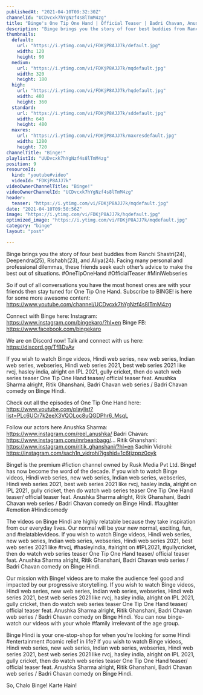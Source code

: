 ```yaml
---
publishedAt: "2021-04-10T09:32:30Z"
channelId: "UCDvcxk7hYgNzf4s8lTmM4zg"
title: "Binge's One Tip One Hand | Official Teaser | Badri Chavan, Anushka Sharma, Ritik & Sachin"
description: "Binge brings you the story of four best buddies from Ranchi Shastri(24), Deependra(25), Rishabh(23), and Aliya(24). Facing many personal and professional dilemmas, these friends seek each other’s advice to make the best out of situations.  #OneTipOneHand #OfficialTeaser #MiniWebseries\n\nSo if out of all conversations you have the most honest ones are with your friends then stay tuned for One Tip One Hand. Subscribe to BINGE! is here for some more awesome content: https://www.youtube.com/channel/UCDvcxk7hYgNzf4s8lTmM4zg\n\nConnect with Binge here:\nInstagram: https://www.instagram.com/bingekaro/?hl=en\nBinge FB: https://www.facebook.com/bingekaro\n\nWe are on Discord now! Talk and connect with us here: https://discord.gg/TfBDvAv\n\nIf you wish to watch Binge videos, Hindi web series, new web series, Indian web series, webseries, Hindi web series 2021, best web series 2021 like rvcj, hasley india, alright on IPL 2021, gully cricket, then do watch web series teaser One Tip One Hand teaser/ official teaser feat. Anushka Sharma alright, Ritik Ghanshani, Badri Chavan web series / Badri Chavan comedy on Binge Hindi. \n\nCheck out all the episodes of One Tip One Hand here: https://www.youtube.com/playlist?list=PLc6UCr7k2eeX3VQOLoc8uQGDPhr6_MsqL\n\nFollow our actors here\nAnushka Sharma: https://www.instagram.com/reel_anushka/\nBadri Chavan: https://www.instagram.com/mrbeanbagg/...\nRitik Ghanshani: https://www.instagram.com/ritik_ghanshani/?hl=en\nSachin Vidrohi:  \nhttps://instagram.com/sach1n_vidrohi?igshid=1c6tjzppz0oyk\n\nBinge! is the premium #fiction channel owned by Rusk Media Pvt Ltd. Binge! has now become the word of the decade. If you wish to watch Binge videos, Hindi web series, new web series, Indian web series, webseries, Hindi web series 2021, best web series 2021 like rvcj, hasley india, alright on IPL 2021, gully cricket, then do watch web series teaser One Tip One Hand teaser/ official teaser feat. Anushka Sharma alright, Ritik Ghanshani, Badri Chavan web series / Badri Chavan comedy on Binge Hindi. #laughter #emotion #Hindicomedy\n\nThe videos on Binge Hindi are highly relatable because they take inspiration from our everyday lives. Our normal will be your new normal, exciting, fun, and #relatablevideos. \nIf you wish to watch Binge videos, Hindi web series, new web series, Indian web series, webseries, Hindi web series 2021, best web series 2021 like #rvcj, #hasleyindia, #alright on #IPL2021, #gullycricket, then do watch web series teaser One Tip One Hand teaser/ official teaser feat. Anushka Sharma alright, Ritik Ghanshani, Badri Chavan web series / Badri Chavan comedy on Binge Hindi. \n\nOur mission with Binge! videos are to make the audience feel good and impacted by our progressive storytelling. If you wish to watch Binge videos, Hindi web series, new web series, Indian web series, webseries, Hindi web series 2021, best web series 2021 like rvcj, hasley india, alright on IPL 2021, gully cricket, then do watch web series teaser One Tip One Hand teaser/ official teaser feat. Anushka Sharma alright, Ritik Ghanshani, Badri Chavan web series / Badri Chavan comedy on Binge Hindi. You can now binge-watch our videos with your whole #family irrelevant of the age group.\n\nBinge Hindi is your one-stop-shop for when you're looking for some Hindi #entertainment #comic relief in life? If you wish to watch Binge videos, Hindi web series, new web series, Indian web series, webseries, Hindi web series 2021, best web series 2021 like rvcj, hasley india, alright on IPL 2021, gully cricket, then do watch web series teaser One Tip One Hand teaser/ official teaser feat. Anushka Sharma alright, Ritik Ghanshani, Badri Chavan web series / Badri Chavan comedy on Binge Hindi. \n\nSo, Chalo Binge! Karte Hain!"
thumbnails:
  default:
    url: "https://i.ytimg.com/vi/FDKjP8AJJ7k/default.jpg"
    width: 120
    height: 90
  medium:
    url: "https://i.ytimg.com/vi/FDKjP8AJJ7k/mqdefault.jpg"
    width: 320
    height: 180
  high:
    url: "https://i.ytimg.com/vi/FDKjP8AJJ7k/hqdefault.jpg"
    width: 480
    height: 360
  standard:
    url: "https://i.ytimg.com/vi/FDKjP8AJJ7k/sddefault.jpg"
    width: 640
    height: 480
  maxres:
    url: "https://i.ytimg.com/vi/FDKjP8AJJ7k/maxresdefault.jpg"
    width: 1280
    height: 720
channelTitle: "Binge!"
playlistId: "UUDvcxk7hYgNzf4s8lTmM4zg"
position: 9
resourceId:
  kind: "youtube#video"
  videoId: "FDKjP8AJJ7k"
videoOwnerChannelTitle: "Binge!"
videoOwnerChannelId: "UCDvcxk7hYgNzf4s8lTmM4zg"
header:
  teaser: "https://i.ytimg.com/vi/FDKjP8AJJ7k/mqdefault.jpg"
date: "2021-04-10T09:50:56Z"
image: "https://i.ytimg.com/vi/FDKjP8AJJ7k/hqdefault.jpg"
optimized_image: "https://i.ytimg.com/vi/FDKjP8AJJ7k/mqdefault.jpg"
category: "binge"
layout: "post"

---
```

Binge brings you the story of four best buddies from Ranchi Shastri(24), Deependra(25), Rishabh(23), and Aliya(24). Facing many personal and professional dilemmas, these friends seek each other’s advice to make the best out of situations.  #OneTipOneHand #OfficialTeaser #MiniWebseries

So if out of all conversations you have the most honest ones are with your friends then stay tuned for One Tip One Hand. Subscribe to BINGE! is here for some more awesome content: https://www.youtube.com/channel/UCDvcxk7hYgNzf4s8lTmM4zg

Connect with Binge here:
Instagram: https://www.instagram.com/bingekaro/?hl=en
Binge FB: https://www.facebook.com/bingekaro

We are on Discord now! Talk and connect with us here: https://discord.gg/TfBDvAv

If you wish to watch Binge videos, Hindi web series, new web series, Indian web series, webseries, Hindi web series 2021, best web series 2021 like rvcj, hasley india, alright on IPL 2021, gully cricket, then do watch web series teaser One Tip One Hand teaser/ official teaser feat. Anushka Sharma alright, Ritik Ghanshani, Badri Chavan web series / Badri Chavan comedy on Binge Hindi. 

Check out all the episodes of One Tip One Hand here: https://www.youtube.com/playlist?list=PLc6UCr7k2eeX3VQOLoc8uQGDPhr6_MsqL

Follow our actors here
Anushka Sharma: https://www.instagram.com/reel_anushka/
Badri Chavan: https://www.instagram.com/mrbeanbagg/...
Ritik Ghanshani: https://www.instagram.com/ritik_ghanshani/?hl=en
Sachin Vidrohi:  
https://instagram.com/sach1n_vidrohi?igshid=1c6tjzppz0oyk

Binge! is the premium #fiction channel owned by Rusk Media Pvt Ltd. Binge! has now become the word of the decade. If you wish to watch Binge videos, Hindi web series, new web series, Indian web series, webseries, Hindi web series 2021, best web series 2021 like rvcj, hasley india, alright on IPL 2021, gully cricket, then do watch web series teaser One Tip One Hand teaser/ official teaser feat. Anushka Sharma alright, Ritik Ghanshani, Badri Chavan web series / Badri Chavan comedy on Binge Hindi. #laughter #emotion #Hindicomedy

The videos on Binge Hindi are highly relatable because they take inspiration from our everyday lives. Our normal will be your new normal, exciting, fun, and #relatablevideos. 
If you wish to watch Binge videos, Hindi web series, new web series, Indian web series, webseries, Hindi web series 2021, best web series 2021 like #rvcj, #hasleyindia, #alright on #IPL2021, #gullycricket, then do watch web series teaser One Tip One Hand teaser/ official teaser feat. Anushka Sharma alright, Ritik Ghanshani, Badri Chavan web series / Badri Chavan comedy on Binge Hindi. 

Our mission with Binge! videos are to make the audience feel good and impacted by our progressive storytelling. If you wish to watch Binge videos, Hindi web series, new web series, Indian web series, webseries, Hindi web series 2021, best web series 2021 like rvcj, hasley india, alright on IPL 2021, gully cricket, then do watch web series teaser One Tip One Hand teaser/ official teaser feat. Anushka Sharma alright, Ritik Ghanshani, Badri Chavan web series / Badri Chavan comedy on Binge Hindi. You can now binge-watch our videos with your whole #family irrelevant of the age group.

Binge Hindi is your one-stop-shop for when you're looking for some Hindi #entertainment #comic relief in life? If you wish to watch Binge videos, Hindi web series, new web series, Indian web series, webseries, Hindi web series 2021, best web series 2021 like rvcj, hasley india, alright on IPL 2021, gully cricket, then do watch web series teaser One Tip One Hand teaser/ official teaser feat. Anushka Sharma alright, Ritik Ghanshani, Badri Chavan web series / Badri Chavan comedy on Binge Hindi. 

So, Chalo Binge! Karte Hain!